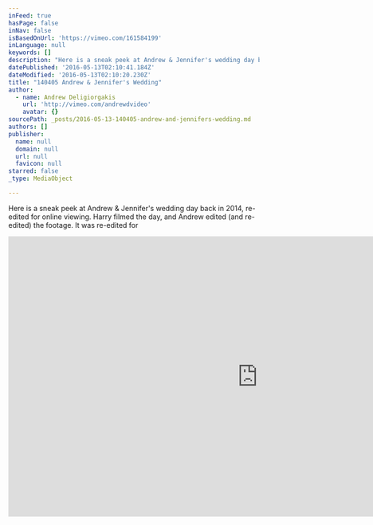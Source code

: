 ```yaml
---
inFeed: true
hasPage: false
inNav: false
isBasedOnUrl: 'https://vimeo.com/161584199'
inLanguage: null
keywords: []
description: "Here is a sneak peek at Andrew & Jennifer's wedding day back in 2014, re-edited for online viewing. Harry filmed the day, and Andrew edited (and re-edited) the footage. It was re-edited for "
datePublished: '2016-05-13T02:10:41.184Z'
dateModified: '2016-05-13T02:10:20.230Z'
title: "140405 Andrew & Jennifer's Wedding"
author:
  - name: Andrew Deligiorgakis
    url: 'http://vimeo.com/andrewdvideo'
    avatar: {}
sourcePath: _posts/2016-05-13-140405-andrew-and-jennifers-wedding.md
authors: []
publisher:
  name: null
  domain: null
  url: null
  favicon: null
starred: false
_type: MediaObject

---
```

Here is a sneak peek at Andrew & Jennifer's wedding day back in 2014, re-edited for online viewing. Harry filmed the day, and Andrew edited (and re-edited) the footage. It was re-edited for 

<iframe src="https://cdn.embedly.com/widgets/media.html?src=https%3A%2F%2Fplayer.vimeo.com%2Fvideo%2F161584199&amp;url=https%3A%2F%2Fvimeo.com%2F161584199&amp;image=http%3A%2F%2Fi.vimeocdn.com%2Fvideo%2F563848444_1280.jpg&amp;key=b7d04c9b404c499eba89ee7072e1c4f7&amp;type=text%2Fhtml&amp;schema=vimeo" width="1000" height="563" scrolling="no" frameborder="0" allowfullscreen="" style=""></iframe>